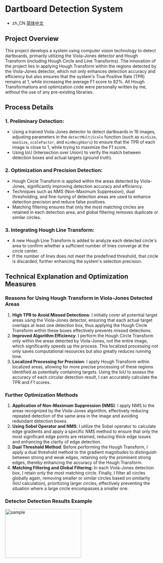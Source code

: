 

# Dartboard Detection System

- zh_CN [简体中文](/README.zh_CN.md)
## Project Overview
This project develops a system using computer vision technology to detect dartboards, primarily utilizing the Viola-Jones detector and Hough Transform (including Hough Circle and Line Transforms). The innovation of the project lies in applying Hough Transform within the regions detected by the Viola-Jones detector, which not only enhances detection accuracy and efficiency but also ensures that the system's True Positive Rate (TPR) remains at 1, while increasing the average F1 score to 82%. All Hough Transformations and optimization code were personally written by me, without the use of any pre-existing libraries.

## Process Details
### 1. Preliminary Detection:
- Using a trained Viola-Jones detector to detect dartboards in 16 images, adjusting parameters in the `detectMultiScale` function (such as `minSize`, `maxSize`, `scaleFactor`, and `minNeighbors`) to ensure that the TPR of each image is close to 1, while trying to maximize the F1 score.
- Using IoU (Intersection over Union) to verify the match between detection boxes and actual targets (ground truth).

### 2. Optimization and Precision Detection:
- Hough Circle Transform is applied within the areas detected by Viola-Jones, significantly improving detection accuracy and efficiency.
- Techniques such as NMS (Non-Maximum Suppression), dual thresholding, and fine-tuning of detection areas are used to enhance detection precision and reduce false positives.
- Matching filtering ensures that only the most matching circles are retained in each detection area, and global filtering removes duplicate or similar circles.

### 3. Integrating Hough Line Transform:
- A new Hough Line Transform is added to analyze each detected circle's area to confirm whether a sufficient number of lines converge at the circle center.
- If the number of lines does not meet the predefined threshold, that circle is discarded, further enhancing the system's selection precision.

## Technical Explanation and Optimization Measures
### Reasons for Using Hough Transform in Viola-Jones Detected Areas
1. **High TPR to Avoid Missed Detections**: I initially cover all potential target areas using the Viola-Jones detector, ensuring that each actual target overlaps at least one detection box, thus applying the Hough Circle Transform within these boxes effectively prevents missed detections.
2. **Improved Algorithm Efficiency**: I perform the Hough Circle Transform only within the areas detected by Viola-Jones, not the entire image, which significantly speeds up the process. This localized processing not only saves computational resources but also greatly reduces running time.
3. **Localized Processing for Precision**: I apply Hough Transform within localized areas, allowing for more precise processing of these regions identified as potentially containing targets. Using the IoU to assess the accuracy of each circular detection result, I can accurately calculate the TPR and F1 scores.

### Further Optimization Methods
1. **Application of Non-Maximum Suppression (NMS)**: I apply NMS to the areas recognized by the Viola-Jones algorithm, effectively reducing repeated detection of the same area in the image and avoiding redundant detection boxes.
2. **Using Sobel Operator and NMS**: I utilize the Sobel operator to calculate edge gradients and apply a specific NMS method to ensure that only the most significant edge points are retained, reducing thick edge issues and enhancing the clarity of edge detection.
3. **Dual Threshold Method**: Before performing the Hough Transform, I apply a dual threshold method to the gradient magnitudes to distinguish between strong and weak edges, retaining only the prominent strong edges, thereby enhancing the accuracy of the Hough Transform.
4. **Matching Filtering and Global Filtering**: In each Viola-Jones detection box, I retain only the most matching circle. Finally, I filter all circles globally again, removing smaller or similar circles based on similarity (IoU calculation), prioritizing larger circles, effectively preventing the situation where a large circle encompasses a smaller one.

### Detector Detection Results Example
<img src="/pic/1.jpg" alt="sample" width="250" height="160">